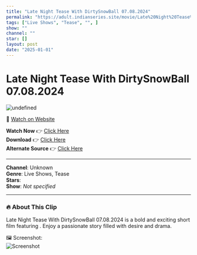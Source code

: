 ```yaml
---
title: "Late Night Tease With DirtySnowBall 07.08.2024"
permalink: "https://adult.indianseries.site/movie/Late%20Night%20Tease%20With%20DirtySnowBall%2007.08.2024"
tags: ["Live Shows", "Tease", "", ]
show: ""
channel: ""
star: []
layout: post
date: "2025-01-01"
---
```


# Late Night Tease With DirtySnowBall 07.08.2024

![undefined](https://desisins.com/wp-content/uploads/2024/08/Dirty-Snowball-NRI-LS-DesiSins.com_.jpg)

🔗 [Watch on Website](https://adult.indianseries.site/movie/Late%20Night%20Tease%20With%20DirtySnowBall%2007.08.2024)

**Watch Now** 👉 [Click Here](https://adult.indianseries.site/movie/Late%20Night%20Tease%20With%20DirtySnowBall%2007.08.2024)  
**Download** 👉 [Click Here](https://adult.indianseries.site/movie/Late%20Night%20Tease%20With%20DirtySnowBall%2007.08.2024)  
**Alternate Source** 👉 [Click Here](https://adult.indianseries.site/movie/Late%20Night%20Tease%20With%20DirtySnowBall%2007.08.2024)

---

**Channel**: Unknown  
**Genre**: Live Shows, Tease  
**Stars**:   
**Show**: *Not specified*

---

### 🔥 About This Clip

Late Night Tease With DirtySnowBall 07.08.2024 is a bold and exciting short film featuring . Enjoy a passionate story filled with desire and drama.
 
🖼️ Screenshot:  
![Screenshot](https://desisins.com/wp-content/uploads/2024/08/Dirty-Snowball-NRI-LS-DesiSins.com_.jpg)
